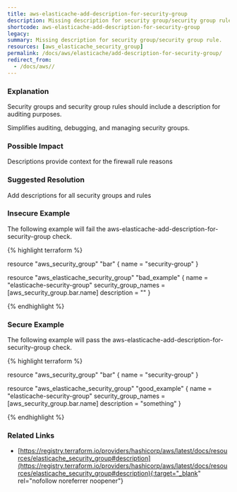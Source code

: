 ```yaml
---
title: aws-elasticache-add-description-for-security-group
description: Missing description for security group/security group rule.
shortcode: aws-elasticache-add-description-for-security-group
legacy: 
summary: Missing description for security group/security group rule. 
resources: [aws_elasticache_security_group] 
permalink: /docs/aws/elasticache/add-description-for-security-group/
redirect_from: 
  - /docs/aws//
---
```


### Explanation

Security groups and security group rules should include a description for auditing purposes.

Simplifies auditing, debugging, and managing security groups.

### Possible Impact
Descriptions provide context for the firewall rule reasons

### Suggested Resolution
Add descriptions for all security groups and rules


### Insecure Example

The following example will fail the aws-elasticache-add-description-for-security-group check.

{% highlight terraform %}

resource "aws_security_group" "bar" {
  name = "security-group"
}

resource "aws_elasticache_security_group" "bad_example" {
  name                 = "elasticache-security-group"
  security_group_names = [aws_security_group.bar.name]
  description = ""
}

{% endhighlight %}



### Secure Example

The following example will pass the aws-elasticache-add-description-for-security-group check.

{% highlight terraform %}

resource "aws_security_group" "bar" {
  name = "security-group"
}

resource "aws_elasticache_security_group" "good_example" {
  name                 = "elasticache-security-group"
  security_group_names = [aws_security_group.bar.name]
  description = "something"
}

{% endhighlight %}



### Related Links


- [https://registry.terraform.io/providers/hashicorp/aws/latest/docs/resources/elasticache_security_group#description](https://registry.terraform.io/providers/hashicorp/aws/latest/docs/resources/elasticache_security_group#description){:target="_blank" rel="nofollow noreferrer noopener"}



